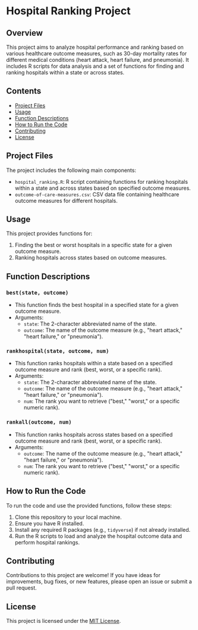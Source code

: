 # Hospital Ranking Project

## Overview

This project aims to analyze hospital performance and ranking based on various healthcare outcome measures, such as 30-day mortality rates for different medical conditions (heart attack, heart failure, and pneumonia). It includes R scripts for data analysis and a set of functions for finding and ranking hospitals within a state or across states.

## Contents

- [Project Files](#project-files)
- [Usage](#usage)
- [Function Descriptions](#function-descriptions)
- [How to Run the Code](#how-to-run-the-code)
- [Contributing](#contributing)
- [License](#license)

## Project Files

The project includes the following main components:

- `hospital_ranking.R`: R script containing functions for ranking hospitals within a state and across states based on specified outcome measures.
- `outcome-of-care-measures.csv`: CSV data file containing healthcare outcome measures for different hospitals.

## Usage

This project provides functions for:

1. Finding the best or worst hospitals in a specific state for a given outcome measure.
2. Ranking hospitals across states based on outcome measures.

## Function Descriptions

### `best(state, outcome)`

- This function finds the best hospital in a specified state for a given outcome measure.
- Arguments:
  - `state`: The 2-character abbreviated name of the state.
  - `outcome`: The name of the outcome measure (e.g., "heart attack," "heart failure," or "pneumonia").

### `rankhospital(state, outcome, num)`

- This function ranks hospitals within a state based on a specified outcome measure and rank (best, worst, or a specific rank).
- Arguments:
  - `state`: The 2-character abbreviated name of the state.
  - `outcome`: The name of the outcome measure (e.g., "heart attack," "heart failure," or "pneumonia").
  - `num`: The rank you want to retrieve ("best," "worst," or a specific numeric rank).

### `rankall(outcome, num)`

- This function ranks hospitals across states based on a specified outcome measure and rank (best, worst, or a specific rank).
- Arguments:
  - `outcome`: The name of the outcome measure (e.g., "heart attack," "heart failure," or "pneumonia").
  - `num`: The rank you want to retrieve ("best," "worst," or a specific numeric rank).

## How to Run the Code

To run the code and use the provided functions, follow these steps:

1. Clone this repository to your local machine.
2. Ensure you have R installed.
3. Install any required R packages (e.g., `tidyverse`) if not already installed.
4. Run the R scripts to load and analyze the hospital outcome data and perform hospital rankings.

## Contributing

Contributions to this project are welcome! If you have ideas for improvements, bug fixes, or new features, please open an issue or submit a pull request.

## License

This project is licensed under the [MIT License](LICENSE).
